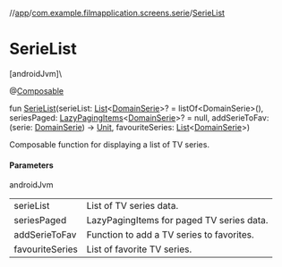//[app](../../index.md)/[com.example.filmapplication.screens.serie](index.md)/[SerieList](-serie-list.md)

# SerieList

[androidJvm]\

@[Composable](https://developer.android.com/reference/kotlin/androidx/compose/runtime/Composable.html)

fun [SerieList](-serie-list.md)(serieList: [List](https://kotlinlang.org/api/latest/jvm/stdlib/kotlin.collections/-list/index.html)&lt;[DomainSerie](../com.example.filmapplication.domain/-domain-serie/index.md)&gt;? = listOf&lt;DomainSerie&gt;(), seriesPaged: [LazyPagingItems](https://developer.android.com/reference/kotlin/androidx/paging/compose/LazyPagingItems.html)&lt;[DomainSerie](../com.example.filmapplication.domain/-domain-serie/index.md)&gt;? = null, addSerieToFav: (serie: [DomainSerie](../com.example.filmapplication.domain/-domain-serie/index.md)) -&gt; [Unit](https://kotlinlang.org/api/latest/jvm/stdlib/kotlin/-unit/index.html), favouriteSeries: [List](https://kotlinlang.org/api/latest/jvm/stdlib/kotlin.collections/-list/index.html)&lt;[DomainSerie](../com.example.filmapplication.domain/-domain-serie/index.md)&gt;)

Composable function for displaying a list of TV series.

#### Parameters

androidJvm

| | |
|---|---|
| serieList | List of TV series data. |
| seriesPaged | LazyPagingItems for paged TV series data. |
| addSerieToFav | Function to add a TV series to favorites. |
| favouriteSeries | List of favorite TV series. |
